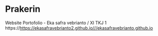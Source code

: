 # Prakerin

Website Portofolio - Eka safra vebrianto / XI TKJ 1
https://https://ekasafravebrianto2.github.io///ekasafravebrianto.github.io
